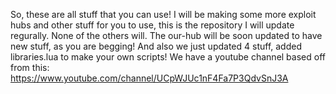 So, these are all stuff that you can use!
I will be making some more exploit hubs and other stuff for you to use, this is the repository I will update regurally. None of the others will.
The our-hub will be soon updated to have new stuff, as you are begging!
And also we just updated 4 stuff, added libraries.lua to make your own scripts!
We have a youtube channel based off from this: https://www.youtube.com/channel/UCpWJUc1nF4Fa7P3QdvSnJ3A
